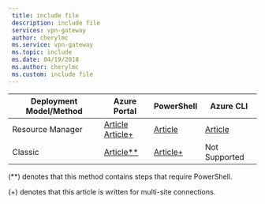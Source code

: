 ```yaml
---
 title: include file
 description: include file
 services: vpn-gateway
 author: cherylmc
 ms.service: vpn-gateway
 ms.topic: include
 ms.date: 04/19/2018
 ms.author: cherylmc
 ms.custom: include file
---
```

| **Deployment Model/Method** | **Azure Portal** | **PowerShell** | **Azure CLI** |
| --- | --- | --- | --- |
| Resource Manager |[Article](../articles/vpn-gateway/vpn-gateway-howto-site-to-site-resource-manager-portal.md)<br>[Article+](../articles/vpn-gateway/vpn-gateway-howto-multi-site-to-site-resource-manager-portal.md) |[Article](../articles/vpn-gateway/vpn-gateway-create-site-to-site-rm-powershell.md) | [Article](../articles/vpn-gateway/vpn-gateway-howto-site-to-site-resource-manager-cli.md) |
| Classic |[Article**](../articles/vpn-gateway/vpn-gateway-howto-site-to-site-classic-portal.md) |[Article+](../articles/vpn-gateway/vpn-gateway-multi-site.md) | Not Supported |

(**) denotes that this method contains steps that require PowerShell.

(+) denotes that this article is written for multi-site connections.
